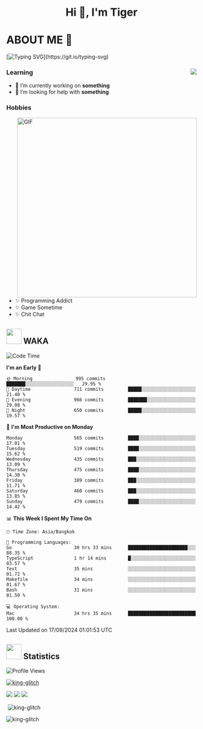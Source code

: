 <h1 align="center">Hi 👋, I'm Tiger</h1>




# ABOUT ME 💬

[![Typing SVG](https://readme-typing-svg.herokuapp.com?color=22F771&vCenter=true&lines=A+perssionate+developer+from+nowhere.)](https://git.io/typing-svg)

<div>
 <img align="right" src="https://spotify-github-profile.vercel.app/api/view?uid=12129734423&cover_image=false&theme=default&bar_color=22d016&bar_color_cover=true" />
 <h3>Learning</h3>
 
 <ul>
  <li>🔭 I’m currently working on <b>something</b></li>
  <li>🤝 I’m looking for help with <b>something</b></li>
 </ul>
 
</div>
<div>
 <h3>Hobbies</h3>
 <img align="right" height="475px"  alt="GIF" src="https://i.pinimg.com/originals/1f/b7/db/1fb7dbee557e5ed509f7517da8a84d58.gif" />
 <ul>
  <li>✨ Programming Addict</li>
  <li>✨ Game Sometime</li>
  <li>✨ Chit Chat</li>
 </ul>
 
</div>



## <img height="40" src="https://raw.githubusercontent.com/innng/innng/master/assets/kyubey.gif"/> WAKA

<!--START_SECTION:waka-->
![Code Time](http://img.shields.io/badge/Code%20Time-2%2C375%20hrs%2024%20mins-blue)

**I'm an Early 🐤** 

```text
🌞 Morning                995 commits         ███████░░░░░░░░░░░░░░░░░░   29.95 % 
🌆 Daytime                711 commits         █████░░░░░░░░░░░░░░░░░░░░   21.40 % 
🌃 Evening                966 commits         ███████░░░░░░░░░░░░░░░░░░   29.08 % 
🌙 Night                  650 commits         █████░░░░░░░░░░░░░░░░░░░░   19.57 % 
```
📅 **I'm Most Productive on Monday** 

```text
Monday                   565 commits         ████░░░░░░░░░░░░░░░░░░░░░   17.01 % 
Tuesday                  519 commits         ████░░░░░░░░░░░░░░░░░░░░░   15.62 % 
Wednesday                435 commits         ███░░░░░░░░░░░░░░░░░░░░░░   13.09 % 
Thursday                 475 commits         ████░░░░░░░░░░░░░░░░░░░░░   14.30 % 
Friday                   389 commits         ███░░░░░░░░░░░░░░░░░░░░░░   11.71 % 
Saturday                 460 commits         ███░░░░░░░░░░░░░░░░░░░░░░   13.85 % 
Sunday                   479 commits         ████░░░░░░░░░░░░░░░░░░░░░   14.42 % 
```


📊 **This Week I Spent My Time On** 

```text
🕑︎ Time Zone: Asia/Bangkok

💬 Programming Languages: 
Go                       30 hrs 33 mins      ██████████████████████░░░   88.35 % 
TypeScript               1 hr 14 mins        █░░░░░░░░░░░░░░░░░░░░░░░░   03.57 % 
Text                     35 mins             ░░░░░░░░░░░░░░░░░░░░░░░░░   01.72 % 
Makefile                 34 mins             ░░░░░░░░░░░░░░░░░░░░░░░░░   01.67 % 
Bash                     31 mins             ░░░░░░░░░░░░░░░░░░░░░░░░░   01.50 % 

💻 Operating System: 
Mac                      34 hrs 35 mins      █████████████████████████   100.00 % 
```


 Last Updated on 17/09/2024 01:01:53 UTC
<!--END_SECTION:waka-->
## <img height="40" src="https://raw.githubusercontent.com/innng/innng/master/assets/kyubey.gif"/> Statistics
![Profile Views](https://komarev.com/ghpvc/?username=king-glitch)  

<p align="left"> 
 <a href="https://github.com/ryo-ma/github-profile-trophy">
  <img src="https://github-profile-trophy.vercel.app/?username=king-glitch&theme=dracula" alt="king-glitch" />
 </a> </p>

![](https://github-profile-summary-cards.vercel.app/api/cards/profile-details?username=king-glitch&theme=dracula)
![](https://github-profile-summary-cards.vercel.app/api/cards/stats?username=king-glitch&theme=dracula) 
![](https://github-profile-summary-cards.vercel.app/api/cards/productive-time?username=king-glitch&theme=dracula)


<p>&nbsp;<img align="center" src="https://github-readme-stats.vercel.app/api?username=king-glitch&theme=dracula" alt="king-glitch" /></p>

<p><img align="center" src="https://github-readme-streak-stats.herokuapp.com/?user=king-glitch&theme=dracula" alt="king-glitch" /></p>
